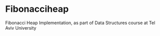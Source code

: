 # Fibonacciheap
Fibonacci Heap Implementation, as part of Data Structures course at Tel Aviv University
